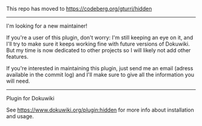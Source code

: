 This repo has moved to https://codeberg.org/gturri/hidden

--------------------


I'm looking for a new maintainer!

If you're a user of this plugin, don't worry: I'm still keeping an eye on it, and I'll try to make sure it keeps working fine with future versions of Dokuwiki. But my time is now dedicated to other projects so I will likely not add other features.

If you're interested in maintaining this plugin, just send me an email (adress available in the commit log) and I'll make sure to give all the information you will need.

----

Plugin for Dokuwiki

See https://www.dokuwiki.org/plugin:hidden for more info about installation and usage.
